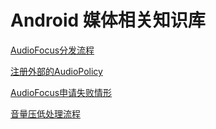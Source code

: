 # Android 媒体相关知识库

[AudioFocus分发流程](docs/AudioFocus分发流程.md)

[注册外部的AudioPolicy](docs/注册外部的AudioPolicy.md)

[AudioFocus申请失败情形](docs/AudioFocus申请失败情形.md)

[音量压低处理流程](docs/音量压低处理流程.md)